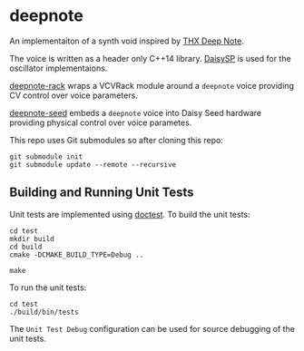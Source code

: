 # deepnote

An implementaiton of a synth void inspired by [THX Deep Note](https://www.thx.com/deepnote/).

The voice is written as a header only C++14 library. [DaisySP](https://github.com/electro-smith/DaisySP) is used for the oscillator implementaions.

[deepnote-rack](https://github.com/davidirvine/deepnote-rack) wraps a VCVRack module around a `deepnote` voice providing CV control over voice parameters. 

[deepnote-seed](https://github.com/davidirvine/deepnote-seed) embeds a `deepnote` voice into Daisy Seed hardware providing physical control over voice parametes. 


This repo uses Git submodules so after cloning this repo:
```
git submodule init
git submodule update --remote --recursive
```

## Building and Running Unit Tests

Unit tests are implemented using [doctest](https://github.com/doctest/doctest). To build the unit tests:

```
cd test
mkdir build
cd build
cmake -DCMAKE_BUILD_TYPE=Debug ..

make
```

To run the unit tests:
```
cd test
./build/bin/tests
```

The `Unit Test Debug` configuration can be used for source debugging of the unit tests.
